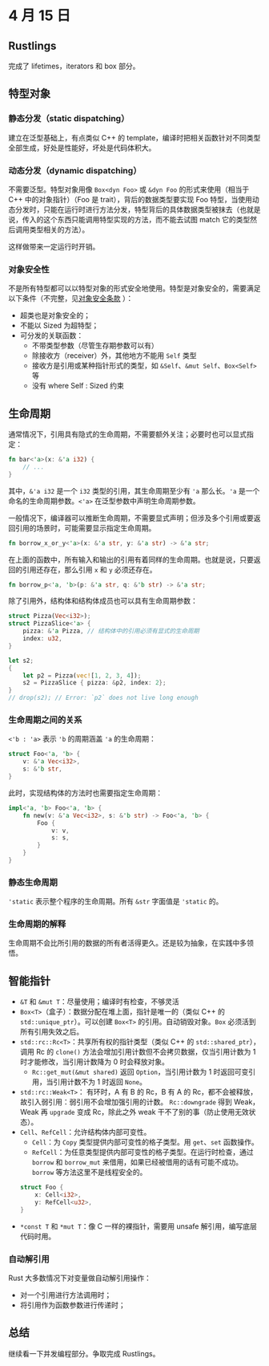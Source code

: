 # 4 月 15 日

## Rustlings

完成了 lifetimes，iterators 和 box 部分。

## 特型对象

### 静态分发（static dispatching）

建立在泛型基础上，有点类似 C++ 的 template，编译时把相关函数针对不同类型全部生成，好处是性能好，坏处是代码体积大。

### 动态分发（dynamic dispatching）

不需要泛型。特型对象用像 ```Box<dyn Foo>``` 或 ```&dyn Foo``` 的形式来使用（相当于 C++ 中的对象指针）（Foo 是 trait），背后的数据类型要实现 Foo 特型，当使用动态分发时，只能在运行时进行方法分发，特型背后的具体数据类型被抹去（也就是说，传入的这个东西只能调用特型实现的方法，而不能去试图 match 它的类型然后调用类型相关的方法）。

这样做带来一定运行时开销。  

### 对象安全性

不是所有特型都可以以特型对象的形式安全地使用。特型是对象安全的，需要满足以下条件（不完整，见[对象安全条款](https://rustwiki.org/zh-CN/reference/items/traits.html#%E5%AF%B9%E8%B1%A1%E5%AE%89%E5%85%A8%E6%9D%A1%E6%AC%BE) ）：

- 超类也是对象安全的；
- 不能以 Sized 为超特型；
- 可分发的关联函数：
    - 不带类型参数（尽管生存期参数可以有）
    - 除接收方（receiver）外，其他地方不能用 ```Self``` 类型
    - 接收方是引用或某种指针形式的类型，如 ```&Self```、```&mut Self```、```Box<Self>``` 等
    - 没有 where Self : Sized 约束

## 生命周期

通常情况下，引用具有隐式的生命周期，不需要额外关注；必要时也可以显式指定：
```rust
fn bar<'a>(x: &'a i32) {
    // ...
}
```
其中，```&'a i32``` 是一个 ```i32``` 类型的引用，其生命周期至少有 ```'a``` 那么长。```'a``` 是一个命名的生命周期参数。```<'a>``` 在泛型参数中声明生命周期参数。

一般情况下，编译器可以推断生命周期，不需要显式声明；但涉及多个引用或要返回引用的场景时，可能需要显示指定生命周期。

```rust
fn borrow_x_or_y<'a>(x: &'a str, y: &'a str) -> &'a str;
```
在上面的函数中，所有输入和输出的引用有着同样的生命周期。也就是说，只要返回的引用还存在，那么引用 ```x``` 和 ```y``` 必须还存在。

```rust
fn borrow_p<'a, 'b>(p: &'a str, q: &'b str) -> &'a str;
```

除了引用外，结构体和结构体成员也可以具有生命周期参数：

```rust
struct Pizza(Vec<i32>);
struct PizzaSlice<'a> {
    pizza: &'a Pizza, // 结构体中的引用必须有显式的生命周期
    index: u32,
}

let s2;
{
    let p2 = Pizza(vec![1, 2, 3, 4]);
    s2 = PizzaSlice { pizza: &p2, index: 2};
}
// drop(s2); // Error: `p2` does not live long enough
```

### 生命周期之间的关系

```<'b : 'a>``` 表示 ```'b``` 的周期涵盖 ```'a``` 的生命周期：
```rust
struct Foo<'a, 'b> {
    v: &'a Vec<i32>,
    s: &'b str,
}
```

此时，实现结构体的方法时也需要指定生命周期：
```rust
impl<'a, 'b> Foo<'a, 'b> {
    fn new(v: &'a Vec<i32>, s: &'b str) -> Foo<'a, 'b> {
        Foo {
            v: v,
            s: s,
        }
    }
}
```
### 静态生命周期

```'static``` 表示整个程序的生命周期。所有 ```&str``` 字面值是 ```'static``` 的。

### 生命周期的解释

生命周期不会比所引用的数据的所有者活得更久。还是较为抽象，在实践中多领悟。

## 智能指针

- ```&T``` 和 ```&mut T```：尽量使用；编译时有检查，不够灵活
- ```Box<T>```（盒子）：数据分配在堆上面，指针是唯一的（类似 C++ 的 ```std::unique_ptr```）。可以创建 ```Box<T>``` 的引用。自动销毁对象。```Box``` 必须活到所有引用失效之后。
- ```std::rc::Rc<T>```：共享所有权的指针类型（类似 C++ 的 ```std::shared_ptr```），调用 Rc 的 ```clone()``` 方法会增加引用计数但不会拷贝数据，仅当引用计数为 1 时才能修改，当引用计数降为 0 时会释放对象。
    - ```Rc::get_mut(&mut shared)``` 返回 ```Option```，当引用计数为 1 时返回可变引用，当引用计数不为 1 时返回 ```None```。
- ```std::rc::Weak<T>```： 有环时，A 有 B 的 Rc，B 有 A 的 Rc，都不会被释放，故引入弱引用：弱引用不会增加强引用的计数。 ```Rc::downgrade``` 得到 Weak，Weak 再 ```upgrade``` 变成 Rc，除此之外 weak 干不了别的事（防止使用无效状态）。
- ```Cell```、```RefCell```：允许结构体内部可变性。
    - ```Cell```：为 ```Copy``` 类型提供内部可变性的格子类型。用 ```get```、```set``` 函数操作。
    - ```RefCell```：为任意类型提供内部可变性的格子类型。在运行时检查，通过 ```borrow``` 和 ```borrow_mut``` 来借用，如果已经被借用的话有可能不成功。```borrow``` 等方法这里不是线程安全的。
    ```rust
    struct Foo {
        x: Cell<i32>,
        y: RefCell<u32>,
    }
    ```
- ```*const T``` 和 ```*mut T```：像 C 一样的裸指针，需要用 unsafe 解引用，编写底层代码时用。

### 自动解引用

Rust 大多数情况下对变量做自动解引用操作：
- 对一个引用进行方法调用时；
- 将引用作为函数参数进行传递时；

## 总结

继续看一下并发编程部分。争取完成 Rustlings。